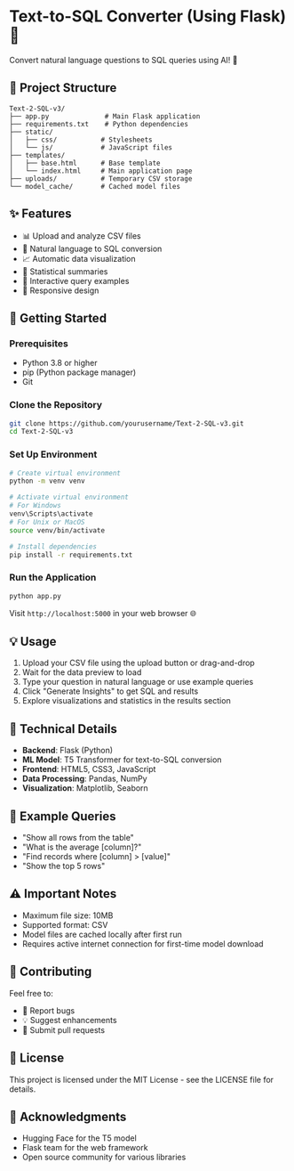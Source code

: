 # Text-to-SQL Converter (Using Flask) 🔄

Convert natural language questions to SQL queries using AI! 🤖

## 📁 Project Structure

```
Text-2-SQL-v3/
├── app.py              # Main Flask application
├── requirements.txt    # Python dependencies
├── static/
│   ├── css/           # Stylesheets
│   └── js/            # JavaScript files
├── templates/         
│   ├── base.html      # Base template
│   └── index.html     # Main application page
├── uploads/           # Temporary CSV storage
└── model_cache/       # Cached model files
```

## ✨ Features

- 📊 Upload and analyze CSV files
- 💬 Natural language to SQL conversion
- 📈 Automatic data visualization
- 📑 Statistical summaries
- 🎯 Interactive query examples
- 📱 Responsive design

## 🚀 Getting Started

### Prerequisites

- Python 3.8 or higher
- pip (Python package manager)
- Git

### Clone the Repository

```bash
git clone https://github.com/yourusername/Text-2-SQL-v3.git
cd Text-2-SQL-v3
```

### Set Up Environment

```bash
# Create virtual environment
python -m venv venv

# Activate virtual environment
# For Windows
venv\Scripts\activate
# For Unix or MacOS
source venv/bin/activate

# Install dependencies
pip install -r requirements.txt
```

### Run the Application

```bash
python app.py
```

Visit `http://localhost:5000` in your web browser 🌐

## 💡 Usage

1. Upload your CSV file using the upload button or drag-and-drop
2. Wait for the data preview to load
3. Type your question in natural language or use example queries
4. Click "Generate Insights" to get SQL and results
5. Explore visualizations and statistics in the results section

## 🔧 Technical Details

- **Backend**: Flask (Python)
- **ML Model**: T5 Transformer for text-to-SQL conversion
- **Frontend**: HTML5, CSS3, JavaScript
- **Data Processing**: Pandas, NumPy
- **Visualization**: Matplotlib, Seaborn

## 📝 Example Queries

- "Show all rows from the table"
- "What is the average [column]?"
- "Find records where [column] > [value]"
- "Show the top 5 rows"

## ⚠️ Important Notes

- Maximum file size: 10MB
- Supported format: CSV
- Model files are cached locally after first run
- Requires active internet connection for first-time model download

## 🤝 Contributing

Feel free to:
- 🐛 Report bugs
- 💡 Suggest enhancements
- 🔀 Submit pull requests

## 📄 License

This project is licensed under the MIT License - see the LICENSE file for details.

## 🙏 Acknowledgments

- Hugging Face for the T5 model
- Flask team for the web framework
- Open source community for various libraries
